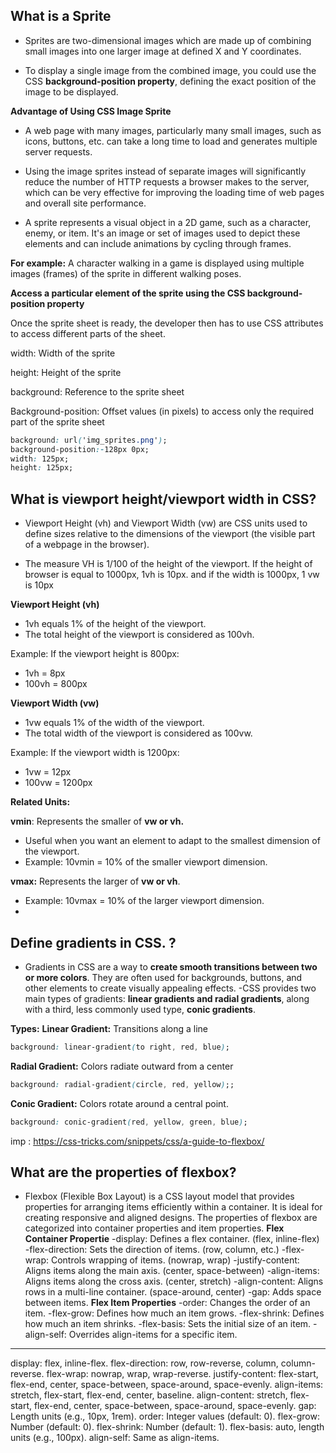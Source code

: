 ## What is a Sprite

- Sprites are two-dimensional images which are made up of combining small images into one larger image at defined X and Y coordinates.

- To display a single image from the combined image, you could use the CSS **background-position property**, defining the exact position of the image to be displayed.

**Advantage of Using CSS Image Sprite**

- A web page with many images, particularly many small images, such as icons, buttons, etc. can take a long time to load and generates multiple server requests.

- Using the image sprites instead of separate images will significantly reduce the number of HTTP requests a browser makes to the server, which can be very effective for improving the loading time of web pages and overall site performance.

- A sprite represents a visual object in a 2D game, such as a character, enemy, or item. It's an image or set of images used to depict these elements and can include animations by cycling through frames.

**For example:**
A character walking in a game is displayed using multiple images (frames) of the sprite in different walking poses. 

**Access a particular element of the sprite using the CSS background-position property**

Once the sprite sheet is ready, the developer then has to use CSS attributes to access different parts of the sheet.

  width: Width of the sprite
  
  height: Height of the sprite
  
  background: Reference to the sprite sheet
  
  Background-position: Offset values (in pixels) to access only the required part of the sprite sheet
```.css
background: url('img_sprites.png');
background-position:-128px 0px;
width: 125px;
height: 125px;
```
## What is viewport height/viewport width in CSS?
- Viewport Height (vh) and Viewport Width (vw) are CSS units used to define sizes relative to the dimensions of the viewport (the visible part of a webpage in the browser).
  
- The measure VH is 1/100 of the height of the viewport. If the height of browser is equal to 1000px, 1vh is  10px. and if the width is 1000px, 1 vw is 10px
 
**Viewport Height (vh)**

- 1vh equals 1% of the height of the viewport.
- The total height of the viewport is considered as 100vh.

Example: If the viewport height is 800px:

- 1vh = 8px
- 100vh = 800px
  
**Viewport Width (vw)**
- 1vw equals 1% of the width of the viewport.
- The total width of the viewport is considered as 100vw.

Example: If the viewport width is 1200px:

- 1vw = 12px
- 100vw = 1200px
  
**Related Units:**

**vmin**: Represents the smaller of **vw or vh.**

- Useful when you want an element to adapt to the smallest dimension of the viewport.
- Example: 10vmin = 10% of the smaller viewport dimension.
  
**vmax:** Represents the larger of **vw or vh**.

- Example: 10vmax = 10% of the larger viewport dimension.
- 
## Define gradients in CSS. ?
  - Gradients in CSS are a way to **create smooth transitions between two or more colors**. They are often used for backgrounds, buttons, and other elements to create visually appealing effects.
  -CSS provides two main types of gradients: **linear gradients and radial gradients**, along with a third, less commonly used type, **conic gradients**.

**Types:**
**Linear Gradient:** Transitions along a line
```.css
background: linear-gradient(to right, red, blue);
```
**Radial Gradient:** Colors radiate outward from a center
```.css
background: radial-gradient(circle, red, yellow);;
```
**Conic Gradient:** Colors rotate around a central point.
```.css
background: conic-gradient(red, yellow, green, blue);

```
imp : https://css-tricks.com/snippets/css/a-guide-to-flexbox/

## What are the properties of flexbox?

 -  Flexbox (Flexible Box Layout) is a CSS layout model that provides properties for arranging items efficiently within a container. It is ideal for creating responsive and aligned designs. The properties of flexbox are categorized into container properties and item properties.
**Flex Container Propertie**
-display: Defines a flex container. (flex, inline-flex)
-flex-direction: Sets the direction of items. (row, column, etc.)
-flex-wrap: Controls wrapping of items. (nowrap, wrap)
-justify-content: Aligns items along the main axis. (center, space-between)
-align-items: Aligns items along the cross axis. (center, stretch)
-align-content: Aligns rows in a multi-line container. (space-around, center)
-gap: Adds space between items.
**Flex Item Properties**
-order: Changes the order of an item.
-flex-grow: Defines how much an item grows.
-flex-shrink: Defines how much an item shrinks.
-flex-basis: Sets the initial size of an item.
-align-self: Overrides align-items for a specific item.
-----
display: flex, inline-flex.
flex-direction: row, row-reverse, column, column-reverse.
flex-wrap: nowrap, wrap, wrap-reverse.
justify-content: flex-start, flex-end, center, space-between, space-around, space-evenly.
align-items: stretch, flex-start, flex-end, center, baseline.
align-content: stretch, flex-start, flex-end, center, space-between, space-around, space-evenly.
gap: Length units (e.g., 10px, 1rem).
order: Integer values (default: 0).
flex-grow: Number (default: 0).
flex-shrink: Number (default: 1).
flex-basis: auto, length units (e.g., 100px).
align-self: Same as align-items.
